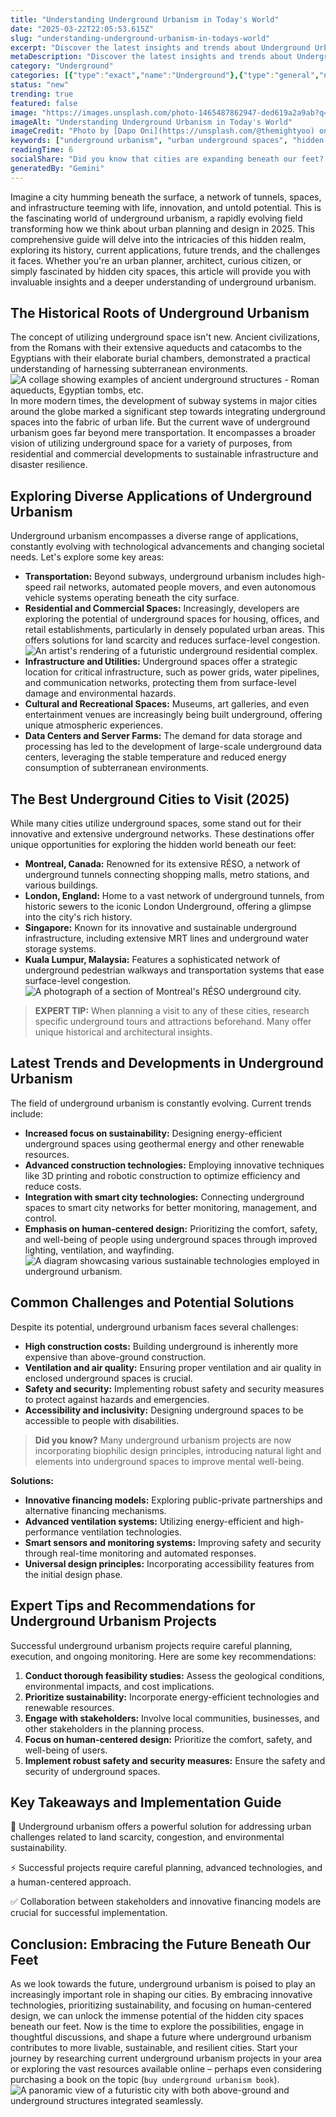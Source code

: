 ```yaml
---
title: "Understanding Underground Urbanism in Today's World"
date: "2025-03-22T22:05:53.615Z"
slug: "understanding-underground-urbanism-in-todays-world"
excerpt: "Discover the latest insights and trends about Underground Urbanism. This comprehensive guide covers everything you need to know about Underground Urbanism in 2025."
metaDescription: "Discover the latest insights and trends about Underground Urbanism. This comprehensive guide covers everything you need to know about Underground Urbanism ..."
category: "Underground"
categories: [{"type":"exact","name":"Underground"},{"type":"general","name":"Urban Planning"},{"type":"medium","name":"Infrastructure Design"},{"type":"specific","name":"Subterranean Space"},{"type":"niche","name":"Pedestrian Tunnels"}]
status: "new"
trending: true
featured: false
image: "https://images.unsplash.com/photo-1465487862947-ded619a2a9ab?q=85&w=1200&fit=max&fm=webp&auto=compress"
imageAlt: "Understanding Underground Urbanism in Today's World"
imageCredit: "Photo by [Dapo Oni](https://unsplash.com/@themightyoo) on Unsplash"
keywords: ["underground urbanism", "urban underground spaces", "hidden city spaces", "exploring underground cities", "underground architecture", "best underground cities to visit", "underground urban design", "underground city tours", "buy underground urbanism book", "underground urbanism projects"]
readingTime: 6
socialShare: "Did you know that cities are expanding beneath our feet? Underground urbanism isn't just about subways; it's reshaping how we live, work, and interact with our urban environments."
generatedBy: "Gemini"
---
```




Imagine a city humming beneath the surface, a network of tunnels, spaces, and infrastructure teeming with life, innovation, and untold potential. This is the fascinating world of underground urbanism, a rapidly evolving field transforming how we think about urban planning and design in 2025.  This comprehensive guide will delve into the intricacies of this hidden realm, exploring its history, current applications, future trends, and the challenges it faces.  Whether you're an urban planner, architect, curious citizen, or simply fascinated by hidden city spaces, this article will provide you with invaluable insights and a deeper understanding of underground urbanism.

## The Historical Roots of Underground Urbanism

The concept of utilizing underground space isn't new.  Ancient civilizations, from the Romans with their extensive aqueducts and catacombs to the Egyptians with their elaborate burial chambers, demonstrated a practical understanding of harnessing subterranean environments. ![A collage showing examples of ancient underground structures - Roman aqueducts, Egyptian tombs, etc.](https://images.unsplash.com/photo-1495562091148-2f4efe7301df?q=85&w=1200&fit=max&fm=webp&auto=compress)  In more modern times, the development of subway systems in major cities around the globe marked a significant step towards integrating underground spaces into the fabric of urban life.  But the current wave of underground urbanism goes far beyond mere transportation. It encompasses a broader vision of utilizing underground space for a variety of purposes, from residential and commercial developments to sustainable infrastructure and disaster resilience.

## Exploring Diverse Applications of Underground Urbanism

Underground urbanism encompasses a diverse range of applications, constantly evolving with technological advancements and changing societal needs.  Let's explore some key areas:

* **Transportation:**  Beyond subways, underground urbanism includes high-speed rail networks, automated people movers, and even autonomous vehicle systems operating beneath the city surface.
* **Residential and Commercial Spaces:**  Increasingly, developers are exploring the potential of underground spaces for housing, offices, and retail establishments, particularly in densely populated urban areas. This offers solutions for land scarcity and reduces surface-level congestion.  ![An artist's rendering of a futuristic underground residential complex.](https://images.unsplash.com/photo-1494247603411-25a2921e0b28?q=85&w=1200&fit=max&fm=webp&auto=compress)
* **Infrastructure and Utilities:**  Underground spaces offer a strategic location for critical infrastructure, such as power grids, water pipelines, and communication networks, protecting them from surface-level damage and environmental hazards.
* **Cultural and Recreational Spaces:**  Museums, art galleries, and even entertainment venues are increasingly being built underground, offering unique atmospheric experiences.
* **Data Centers and Server Farms:**  The demand for data storage and processing has led to the development of large-scale underground data centers, leveraging the stable temperature and reduced energy consumption of subterranean environments.

##  The Best Underground Cities to Visit (2025)

While many cities utilize underground spaces, some stand out for their innovative and extensive underground networks.  These destinations offer unique opportunities for exploring the hidden world beneath our feet:

* **Montreal, Canada:** Renowned for its extensive RÉSO, a network of underground tunnels connecting shopping malls, metro stations, and various buildings.
* **London, England:**  Home to a vast network of underground tunnels, from historic sewers to the iconic London Underground, offering a glimpse into the city's rich history.
* **Singapore:**  Known for its innovative and sustainable underground infrastructure, including extensive MRT lines and underground water storage systems.
* **Kuala Lumpur, Malaysia:** Features a sophisticated network of underground pedestrian walkways and transportation systems that ease surface-level congestion.  ![A photograph of a section of Montreal's RÉSO underground city.](https://images.unsplash.com/photo-1465487862947-ded619a2a9ab?q=85&w=1200&fit=max&fm=webp&auto=compress)

> **EXPERT TIP:** When planning a visit to any of these cities, research specific underground tours and attractions beforehand. Many offer unique historical and architectural insights.

##  Latest Trends and Developments in Underground Urbanism

The field of underground urbanism is constantly evolving.  Current trends include:

* **Increased focus on sustainability:**  Designing energy-efficient underground spaces using geothermal energy and other renewable resources.
* **Advanced construction technologies:**  Employing innovative techniques like 3D printing and robotic construction to optimize efficiency and reduce costs.
* **Integration with smart city technologies:**  Connecting underground spaces to smart city networks for better monitoring, management, and control.
* **Emphasis on human-centered design:**  Prioritizing the comfort, safety, and well-being of people using underground spaces through improved lighting, ventilation, and wayfinding.  ![A diagram showcasing various sustainable technologies employed in underground urbanism.](https://images.unsplash.com/photo-1463665653152-2a4514eb4816?q=85&w=1200&fit=max&fm=webp&auto=compress)

## Common Challenges and Potential Solutions

Despite its potential, underground urbanism faces several challenges:

* **High construction costs:**  Building underground is inherently more expensive than above-ground construction.
* **Ventilation and air quality:**  Ensuring proper ventilation and air quality in enclosed underground spaces is crucial.
* **Safety and security:**  Implementing robust safety and security measures to protect against hazards and emergencies.
* **Accessibility and inclusivity:**  Designing underground spaces to be accessible to people with disabilities.

> **Did you know?**  Many underground urbanism projects are now incorporating biophilic design principles, introducing natural light and elements into underground spaces to improve mental well-being.

**Solutions:**

* **Innovative financing models:**  Exploring public-private partnerships and alternative financing mechanisms.
* **Advanced ventilation systems:**  Utilizing energy-efficient and high-performance ventilation technologies.
* **Smart sensors and monitoring systems:**  Improving safety and security through real-time monitoring and automated responses.
* **Universal design principles:**  Incorporating accessibility features from the initial design phase.

##  Expert Tips and Recommendations for Underground Urbanism Projects

Successful underground urbanism projects require careful planning, execution, and ongoing monitoring.  Here are some key recommendations:

1. **Conduct thorough feasibility studies:**  Assess the geological conditions, environmental impacts, and cost implications.
2. **Prioritize sustainability:**  Incorporate energy-efficient technologies and renewable resources.
3. **Engage with stakeholders:**  Involve local communities, businesses, and other stakeholders in the planning process.
4. **Focus on human-centered design:**  Prioritize the comfort, safety, and well-being of users.
5. **Implement robust safety and security measures:**  Ensure the safety and security of underground spaces.

## Key Takeaways and Implementation Guide

🔑  Underground urbanism offers a powerful solution for addressing urban challenges related to land scarcity, congestion, and environmental sustainability.

⚡  Successful projects require careful planning, advanced technologies, and a human-centered approach.

✅  Collaboration between stakeholders and innovative financing models are crucial for successful implementation.

## Conclusion:  Embracing the Future Beneath Our Feet

As we look towards the future, underground urbanism is poised to play an increasingly important role in shaping our cities.  By embracing innovative technologies, prioritizing sustainability, and focusing on human-centered design, we can unlock the immense potential of the hidden city spaces beneath our feet.  Now is the time to explore the possibilities, engage in thoughtful discussions, and shape a future where underground urbanism contributes to more livable, sustainable, and resilient cities.  Start your journey by researching current underground urbanism projects in your area or exploring the vast resources available online – perhaps even considering purchasing a book on the topic (`buy underground urbanism book`). ![A panoramic view of a futuristic city with both above-ground and underground structures integrated seamlessly.](https://images.unsplash.com/photo-1542358091-0adc2ef03fa6?q=85&w=1200&fit=max&fm=webp&auto=compress)

